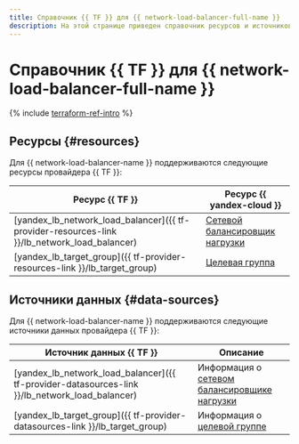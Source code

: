 ```yaml
---
title: Справочник {{ TF }} для {{ network-load-balancer-full-name }}
description: На этой странице приведен справочник ресурсов и источников данных провайдера {{ TF }}, которые поддерживаются для сервиса {{ network-load-balancer-name }}.
---
```


# Справочник {{ TF }} для {{ network-load-balancer-full-name }}

{% include [terraform-ref-intro](../_includes/terraform-ref-intro.md) %}

## Ресурсы {#resources}

Для {{ network-load-balancer-name }} поддерживаются следующие ресурсы провайдера {{ TF }}:

| **Ресурс {{ TF }}** | **Ресурс {{ yandex-cloud }}** |
| --- | --- |
| [yandex_lb_network_load_balancer]({{ tf-provider-resources-link }}/lb_network_load_balancer) | [Сетевой балансировщик нагрузки](./concepts/index.md) |
| [yandex_lb_target_group]({{ tf-provider-resources-link }}/lb_target_group) | [Целевая группа](./concepts/target-resources.md) |

## Источники данных {#data-sources}

Для {{ network-load-balancer-name }} поддерживаются следующие источники данных провайдера {{ TF }}:

| **Источник данных {{ TF }}** | **Описание** |
| --- | --- |
| [yandex_lb_network_load_balancer]({{ tf-provider-datasources-link }}/lb_network_load_balancer) | Информация о [сетевом балансировщике нагрузки](./concepts/index.md) |
| [yandex_lb_target_group]({{ tf-provider-datasources-link }}/lb_target_group) | Информация о [целевой группе](./concepts/target-resources.md) |